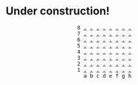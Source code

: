 # Under construction!

<div align="center">
  <pre>
  8 <a href="https://example.com/move?sq=a8">.</a> <a href="https://example.com/move?sq=b8">.</a> <a href="https://example.com/move?sq=c8">.</a> <a href="https://example.com/move?sq=d8">.</a> <a href="https://example.com/move?sq=e8">.</a> <a href="https://example.com/move?sq=f8">.</a> <a href="https://example.com/move?sq=g8">.</a> <a href="https://example.com/move?sq=h8">.</a>
  7 <a href="https://example.com/move?sq=a7">.</a> <a href="https://example.com/move?sq=b7">.</a> <a href="https://example.com/move?sq=c7">.</a> <a href="https://example.com/move?sq=d7">.</a> <a href="https://example.com/move?sq=e7">.</a> <a href="https://example.com/move?sq=f7">.</a> <a href="https://example.com/move?sq=g7">.</a> <a href="https://example.com/move?sq=h7">.</a>
  6 <a href="https://example.com/move?sq=a6">.</a> <a href="https://example.com/move?sq=b6">.</a> <a href="https://example.com/move?sq=c6">.</a> <a href="https://example.com/move?sq=d6">.</a> <a href="https://example.com/move?sq=e6">.</a> <a href="https://example.com/move?sq=f6">.</a> <a href="https://example.com/move?sq=g6">.</a> <a href="https://example.com/move?sq=h6">.</a>
  5 <a href="https://example.com/move?sq=a5">.</a> <a href="https://example.com/move?sq=b5">.</a> <a href="https://example.com/move?sq=c5">.</a> <a href="https://example.com/move?sq=d5">.</a> <a href="https://example.com/move?sq=e5">.</a> <a href="https://example.com/move?sq=f5">.</a> <a href="https://example.com/move?sq=g5">.</a> <a href="https://example.com/move?sq=h5">.</a>
  4 <a href="https://example.com/move?sq=a4">.</a> <a href="https://example.com/move?sq=b4">.</a> <a href="https://example.com/move?sq=c4">.</a> <a href="https://example.com/move?sq=d4">.</a> <a href="https://example.com/move?sq=e4">.</a> <a href="https://example.com/move?sq=f4">.</a> <a href="https://example.com/move?sq=g4">.</a> <a href="https://example.com/move?sq=h4">.</a>
  3 <a href="https://example.com/move?sq=a3">.</a> <a href="https://example.com/move?sq=b3">.</a> <a href="https://example.com/move?sq=c3">.</a> <a href="https://example.com/move?sq=d3">.</a> <a href="https://example.com/move?sq=e3">.</a> <a href="https://example.com/move?sq=f3">.</a> <a href="https://example.com/move?sq=g3">.</a> <a href="https://example.com/move?sq=h3">.</a>
  2 <a href="https://example.com/move?sq=a2">.</a> <a href="https://example.com/move?sq=b2">.</a> <a href="https://example.com/move?sq=c2">.</a> <a href="https://example.com/move?sq=d2">.</a> <a href="https://example.com/move?sq=e2">.</a> <a href="https://example.com/move?sq=f2">.</a> <a href="https://example.com/move?sq=g2">.</a> <a href="https://example.com/move?sq=h2">.</a>
  1 <a href="https://example.com/move?sq=a1">.</a> <a href="https://example.com/move?sq=b1">.</a> <a href="https://example.com/move?sq=c1">.</a> <a href="https://example.com/move?sq=d1">.</a> <a href="https://example.com/move?sq=e1">.</a> <a href="https://example.com/move?sq=f1">.</a> <a href="https://example.com/move?sq=g1">.</a> <a href="https://example.com/move?sq=h1">.</a>
    a b c d e f g h
  </pre>
</div>
